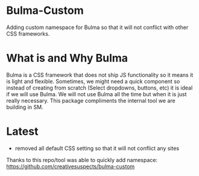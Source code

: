 # Bulma-Custom
Adding custom namespace for Bulma so that it will not conflict with other CSS frameworks.

# What is and Why Bulma
Bulma is a CSS framework that does not ship JS functionality so it means it is light and flexible.
Sometimes, we might need a quick component so instead of creating from scratch (Select dropdowns, buttons, etc) it is ideal if we will use Bulma.
We will not use Bulma all the time but when it is just really necessary. This package compliments the internal tool we are building in SM.

# Latest
- removed all default CSS setting so that it will not conflict any sites

Thanks to this repo/tool was able to quickly add namespace:
https://github.com/creativesuspects/bulma-custom

